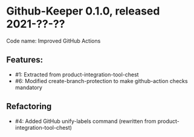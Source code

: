 # Github-Keeper 0.1.0, released 2021-??-??

Code name: Improved GitHub Actions

## Features:

* #1: Extracted from product-integration-tool-chest
* #6: Modified create-branch-protection to make github-action checks mandatory

## Refactoring

* #4: Added GitHub unify-labels command (rewritten from product-integration-tool-chest)
